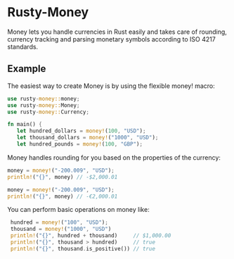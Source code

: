 # Rusty-Money

Money lets you handle currencies in Rust easily and takes care of rounding, currency tracking
and parsing monetary symbols according to ISO 4217 standards.

## Example

The easiest way to create Money is by using the flexible money! macro:

 ```rust
use rusty-money::money;
use rusty-money::Money;
use rusty-money::Currency;

fn main() {
    let hundred_dollars = money!(100, "USD");
    let thousand_dollars = money!("1000", "USD");
    let hundred_pounds = money!(100, "GBP");

```

Money handles rounding for you based on the properties of the currency:    

 ```rust
money = money!("-200.009", "USD");
println!("{}", money) // -$2,000.01

money = money!("-200.009", "USD");
println!("{}", money) // -€2,000.01

```

You can perform basic operations on money like: 
 
```rust
 hundred = money!("100", "USD");
 thousand = money!("1000", "USD")
 println!("{}", hundred + thousand)     // $1,000.00
 println!("{}", thousand > hundred)     // true
 println!("{}", thousand.is_positive()) // true
```